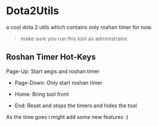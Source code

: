 # Dota2Utils
a cool dota 2 utils which contains only roshan timer for now.

>make sure you run this tool as administrator.
## Roshan Timer Hot-Keys
 Page-Up: Start aegis and roshan timer

- Page-Down: Only start roshan timer

- Home: Bring tool front

- End: Reset and stops the timers and hides the tool


As the time goes i might add some new features :)
